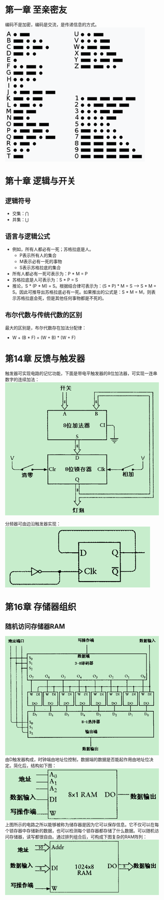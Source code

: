 # 第一章 至亲密友
编码不是加密，编码是交流，是传递信息的方式。
![morse_code](./pictures/morse_code.png)

# 第十章 逻辑与开关
## 逻辑符号
* 交集：$\bigcap$
* 并集：$\bigcup$

## 语言与逻辑公式
* 例如，所有人都必有一死；苏格拉底是人。
   * P表示所有人的集合
   * M表示必有一死的事物
   * S表示苏格拉底的集合
* 所有人都必有一死可表示为：P * M = P
* 苏格拉底是人可表示为：S * P = S
* 推论，S * (P * M) = S。根据结合律可表示为：(S * P) * M = S --> S * M = S。因此可推导出苏格拉底必有一死。如果推出的公式是：S * M = M，则表示苏格拉底会死，但是其他任何事物都是不死的。

## 布尔代数与传统代数的区别
最大的区别是，布尔代数存在加法分配律：
* W + (B * F) = (W + B) * (W + F)

# 第14章 反馈与触发器
触发器可实现电路的记忆功能，下面是带电平触发器的8位加法器，可实现一连串数字的连续加法：
![Adder](./pictures/adder.png)

分频器可由边沿触发器实现：
![divider](./pictures/divider.png)

# 第16章 存储器组织
## 随机访问存储器RAM
![RAM](./pictures/RAM.png)
由D触发器构成，时钟端由地址位控制，数据端的数据是否能起作用由地址位决定。简化后，结构如下图：
![RAM2](./pictures/RAM2.png)
上图所示的电路之所以能够被称为储存器是因为它可以保存信息。它不仅可以在每个锁存器中存储新的数据，也可以检测每个锁存器都存储了什么数据。可以随机访问存储器，读写都很自由。通过排列组合后，可构成下图复杂的RAM阵列：
![RAM3](./pictures/RAM3.png)

